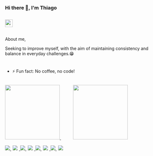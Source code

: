### Hi there 👋, I'm Thiago
##
<div class ="contact">
    <a href= "https://www.linkedin.com/in/thiago-alves-79a6711b8">
    <img  height="25em" src="https://img.shields.io/badge/Thiago Alves-0077B5?style=badge&logo=linkedin&logoColor=white"/></a>
 </div>
 <br />
 
About me,

Seeking to improve myself, with the aim of maintaining consistency and balance in everyday challenges.😁
#

- ⚡ Fun fact: No coffee, no code!

<br />
<div class="stats">  
    <a href="https://beacon.ai/ThiagoAlvesDev">
    <img height="180em" src="https://github-readme-stats.vercel.app/api?username=ThiagoAlvesDev&show_icons=false&theme=dark&include_all_commits=true&count_private=true"/>
    <img height="180em" hspace="40" src="https://github-readme-stats.vercel.app/api/top-langs/?username=ThiagoAlvesDev&layout=compact&langs_count=16&theme=dark"/>       
</div>
<br />
<div class= "skills">
    <img src="https://img.shields.io/badge/HTML5-E34F26?style=badge&logo=html5&logoColor=white" />
    <img hspace= "5" src="https://img.shields.io/badge/JavaScript-F7DF1E?style=badge&logo=javascript&logoColor=black"/>
    <img  src="https://img.shields.io/badge/CSS3-1572B6?style=badge&logo=css3&logoColor=white"/>
    <img hspace="5" src="https://img.shields.io/badge/PHP-777BB4?style=badge&logo=php&logoColor=white"/>
    <img src="https://img.shields.io/badge/.NET-5C2D91?style=badge&logo=.net&logoColor=white"/>
    <img hspace="5" src= "https://img.shields.io/badge/C%23-239120?style=badge&logo=c-sharp&logoColor=white"/>
    <img src="https://img.shields.io/badge/Vue.js-35495E?style=badge&logo=vue.js&logoColor=4FC08D"/>
    <img hspace="5" src= "https://img.shields.io/badge/MongoDB-4EA94B?style=badge&logo=mongodb&logoColor=white"/>

</div>
 


